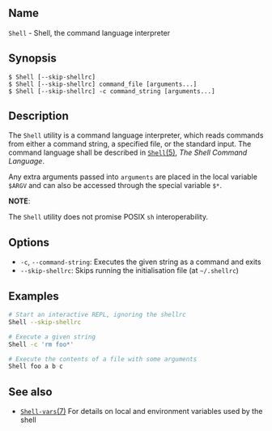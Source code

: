 ## Name

`Shell` - Shell, the command language interpreter

## Synopsis

```**sh
$ Shell [--skip-shellrc]
$ Shell [--skip-shellrc] command_file [arguments...]
$ Shell [--skip-shellrc] -c command_string [arguments...]
```

## Description

The `Shell` utility is a command language interpreter, which reads commands from either a command string, a specified file, or the standard input.
The command language shall be described in [`Shell`(5)](../man5/Shell.md), _The Shell Command Language_.

Any extra arguments passed into `arguments` are placed in the local variable `$ARGV` and can also be accessed through the special variable `$*`.

**NOTE**:

The `Shell` utility does not promise POSIX `sh` interoperability.

## Options

* `-c`, `--command-string`: Executes the given string as a command and exits
* `--skip-shellrc`: Skips running the initialisation file (at `~/.shellrc`)

## Examples

```sh
# Start an interactive REPL, ignoring the shellrc
Shell --skip-shellrc

# Execute a given string
Shell -c 'rm foo*'

# Execute the contents of a file with some arguments
Shell foo a b c
```

## See also

* [`Shell-vars`(7)](../man7/Shell-vars.md) For details on local and environment variables used by the shell
